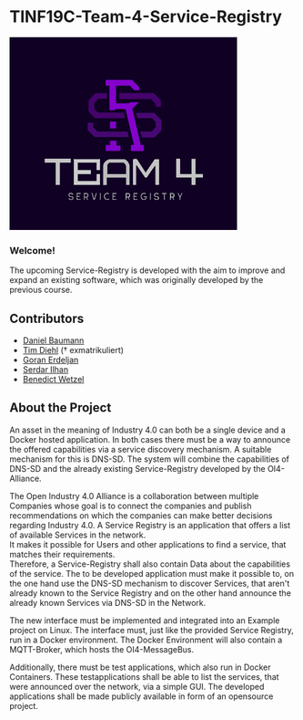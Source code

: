 # TINF19C-Team-4-Service-Registry

![Logo](Assets/Pictures/Logo.png)

### Welcome!

The upcoming Service-Registry is developed with the aim to improve and expand an existing software, which was originally developed by the previous course. 

## Contributors
- [Daniel Baumann](https://github.com/DanielErich)
- [Tim Diehl](https://github.com/timthom5) († exmatrikuliert)
- [Goran Erdeljan](https://github.com/GoranErdeljan)
- [Serdar Ilhan](https://github.com/serdarilhan)
- [Benedict Wetzel](https://github.com/wetzelbe) 

## About the Project

An asset in the meaning of Industry 4.0 can both be a single device and a Docker hosted application. 
In both cases there must be a way to announce the offered capabilities via a service discovery mechanism. A suitable mechanism for this is DNS-SD. The system will combine the capabilities of DNS-SD and the already existing Service-Registry developed by the OI4-Alliance.

The Open Industry 4.0 Alliance is a collaboration between multiple Companies whose goal is to connect the companies and publish recommendations on which the companies can make better decisions regarding Industry 4.0. A Service Registry is an application that offers a list of available Services in the network.<br>
It makes it possible for Users and other applications to find a service, that matches their requirements.<br>
Therefore, a Service-Registry shall also contain Data about the capabilities of the service.
The to be developed application must make it possible to, on the one hand use the DNS-SD mechanism to discover Services, that aren't already known to the Service Registry and on the other hand announce the already known Services via DNS-SD in the Network.<br>

The new interface must be implemented and integrated into an Example project on Linux. The interface must, just like the provided Service Registry, run in a Docker environment. The Docker Environment will also contain a MQTT-Broker, which hosts the OI4-MessageBus.

Additionally, there must be test applications, which also run in Docker Containers. These testapplications shall be able to list the services, that were announced over the network, via a simple GUI. The developed applications shall be made publicly available in form of an opensource project.
